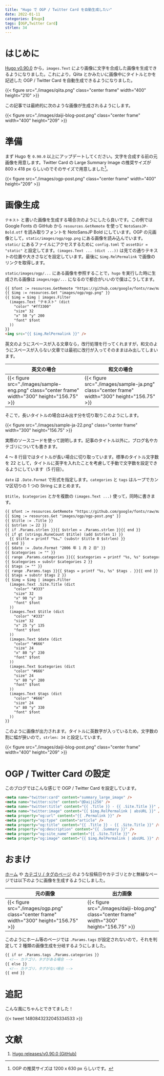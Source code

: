 ```yaml
---
title: "Hugo で OGP / Twitter Card を自動生成したい"
date: 2022-01-11
categories: [Hugo]
tags: [OGP,Twitter Card]
strlen: 34
---
```


# はじめに

[Hugo v0.90.0](https://github.com/gohugoio/hugo/releases/tag/v0.90.0/) から，`images.Text` により画像に文字を合成した画像を生成できるようになりました。これにより，Qiita とかみたいに画像中にタイトルとかを記述した OGP / Twitter Card を自動生成できるようになりました。

{{< figure src="./images/qiita.png" class="center frame" width="400" height="210" >}}

この記事では最終的に次のような画像が生成されるようにします。

{{< figure src="./images/daiji-blog-post.png" class="center frame" width="400" height="209" >}}

# 準備

まず Hugo を `0.90.0` 以上にアップデートしてください。文字を合成する前の元画像を用意します。Twitter Card の Large Summary Image の推奨サイズが 800 x 418 px らしいのでそのサイズで用意しました[^ogp-size]。

[^ogp-size]: OGP の推奨サイズは 1200 x 630 px らしいです。

{{< figure src="./images/ogp-post.png" class="center frame" width="400" height="209" >}}

# 画像生成

`テキスト` と書いた画像を生成する場合次のようにしたら良いです。この例では Google Fonts の GitHub から `resources.GetRemote` を使って `NotoSansJP-Bold.otf` を読み取りフォントを NotoSansJP Bold にしています。OGP の元画像として，`static/images/ogp/ogp.png` にある画像を読み込んでいます。`static/` にあるファイルにアクセスするために `config.toml` で `assetDir = "static"` と設定してます。`(images.Text ... (dict ...))` は見ての通りテキストの位置や大きさなどを設定しています。最後に `$img.RelPermalink` で画像のリンクを取得します。

`static/images/ogp/...` にある画像を参照することで，`hugo` を実行した時に生成される画像は `images/ogp/...` になるので都合がいいので僕はこうしてます。

```html
{{ $font := resources.GetRemote "https://github.com/google/fonts/raw/main/ofl/notosansjp/NotoSansJP-Bold.otf" }}
{{ $img := resources.Get "images/ogp/ogp.png" }}
{{ $img = $img | images.Filter
  (images.Text "テキスト" (dict
    "color" "#ff3300"
    "size" 32
    "x" 50 "y" 200
    "font" $font
  ))
}}
<img src="{{ $img.RelPermalink }}" />
```

英文のようにスペースが入る文章なら，改行処理を行ってくれますが，和文のようにスペースが入らない文章では最初に改行が入ってそのままはみ出してしまいます。

|英文の場合|和文の場合|
|-|-|
|{{< figure src="./images/sample-eng.png" class="center frame" width="300" height="156.75" >}}|{{< figure src="./images/sample-ja.png" class="center frame" width="300" height="156.75" >}}|

そこで，長いタイトルの場合はみ出す分を切り取りこのようにします。

{{< figure src="./images/sample-ja-22.png" class="center frame" width="300" height="156.75" >}}

実際のソースコードを使って説明します。記事のタイトル以外に，ブログ名やカテゴリについても書きます。

4 ～ 8 行目ではタイトルが長い場合に切り取っています。標準のタイトル文字数を 22 として，タイトルに英字を入れたことを考慮して手動で文字数を設定できるようにしています（5 行目）。

`date` は `.Date.Format` で形式を指定します。`categories` と `tags` はループでカンマ区切りの 1 つの String にまとめます。

`$title`，`$categories` とかを複数の `(images.Text ...)` 使って，同時に書きます。

```html
{{ $font := resources.GetRemote "https://github.com/google/fonts/raw/main/ofl/notosansjp/NotoSansJP-Bold.otf" }}
{{ $img := resources.Get "images/ogp/ogp-post.png" }}
{{ $title := .Title }}
{{ $strlen := 22 }}
{{ if .Params.strlen }}{{ $strlen = .Params.strlen }}{{ end }}
{{ if gt (strings.RuneCount $title) (add $strlen 1) }}
  {{ $title = printf "%s…" (substr $title 0 $strlen) }}
{{ end }}
{{ $date := .Date.Format "2006 年 1 月 2 日" }}
{{ $categories := "" }}
{{ range .Params.categories }}{{ $categories = printf "%s, %s" $categories . }}{{ end }}
{{ $categories = substr $categories 2 }}
{{ $tags := "" }}
{{ range .Params.tags }}{{ $tags = printf "%s, %s" $tags . }}{{ end }}
{{ $tags = substr $tags 2 }}
{{ $img = $img | images.Filter
  (images.Text .Site.Title (dict
    "color" "#333"
    "size" 32
    "x" 90 "y" 19
    "font" $font
  ))
  (images.Text $title (dict
    "color" "#333"
    "size" 32
    "x" 25 "y" 135
    "font" $font
  ))
  (images.Text $date (dict
    "color" "#666"
    "size" 24
    "x" 80 "y" 230
    "font" $font
  ))
  (images.Text $categories (dict
    "color" "#666"
    "size" 24
    "x" 80 "y" 280
    "font" $font
  ))
  (images.Text $tags (dict
    "color" "#666"
    "size" 24
    "x" 80 "y" 330
    "font" $font
  ))
}}
```

このように画像が出力されます。タイトルに英数字が入っているため，文字数の割に幅が狭いので，`strlen: 34` と設定しています。

{{< figure src="./images/daiji-blog-post.png" class="center frame" width="400" height="209" >}}

# OGP / Twitter Card の設定

このブログではこんな感じで OGP / Twitter Card を設定しています。

```html
<meta name="twitter:card" content="summary_large_image" />
<meta name="twitter:site" content="@Daiji256" />
<meta name="twitter:title" content="{{ .Title }} - {{ .Site.Title }}" />
<meta name="twitter:image" content="{{ $img.RelPermalink | absURL }}" />
<meta property="og:url" content="{{ .Permalink }}" />
<meta property="og:type" content="article" />
<meta property="og:title" content="{{ .Title }} - {{ .Site.Title }}" />
<meta property="og:description" content="{{ .Summary }}" />
<meta property="og:site_name" content="{{ .Site.Title }}" />
<meta property="og:image" content="{{ $img.RelPermalink | absURL }}" />
```

# おまけ

[ホーム](https://daiji256.github.io/) や [カテゴリ / タグのページ](https://daiji256.github.io/categories/tex-latex/) のような投稿日やカテゴリとかと無縁なページでは以下のように画像を生成するようにしました。

|元の画像|出力画像|
|-|-|
|{{< figure src="./images/ogp.png" class="center frame" width="300" height="156.75" >}}|{{< figure src="./images/daiji-blog.png" class="center frame" width="300" height="156.75" >}}|

このようにホーム等のページでは `.Params.tags` が設定されないので，それを判定して 2 種類の画像生成を分岐するようにしました。

```html
{{ if or .Params.tags .Params.categories }}
  <!-- カテゴリ，タグがある場合 -->
{{ else }}
  <!-- カテゴリ，タグがない場合 -->
{{ end }}
```

# 追記

こんな風にちゃんとできてました！

{{< tweet 1480843232045334533 >}}

# 文献

1. [Hugo releases/v0.90.0 (GitHub)](https://github.com/gohugoio/hugo/releases/tag/v0.90.0/)
